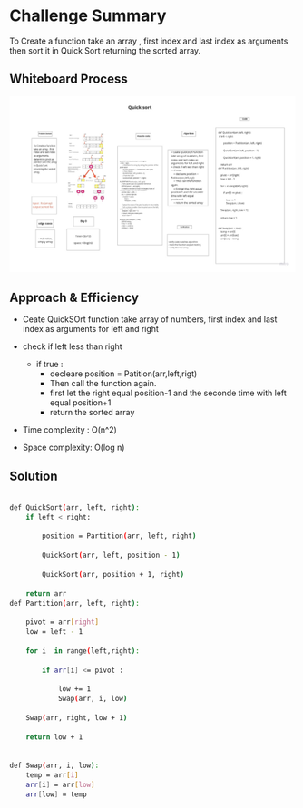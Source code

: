 # Challenge Summary

To Create a function take an array , first index and last index as arguments then sort it in Quick Sort returning the sorted array.

## Whiteboard Process

![whiteboard-quick-sort](assests/whiteboard-quick-sort.jpg)

## Approach & Efficiency

+ Ceate QuickSOrt function take array of numbers, first index and last index as arguments for left and right
+ check if left less than right
  + if true :
    + decleare position = Patition(arr,left,rigt)
    + Then call the function again.
    + first let the right equal position-1 and the seconde time with left equal position+1
    + return the sorted array

+ Time complexity : O(n^2)
+ Space complexity: O(log n)

## Solution

```bash

def QuickSort(arr, left, right):
    if left < right:

        position = Partition(arr, left, right)

        QuickSort(arr, left, position - 1)

        QuickSort(arr, position + 1, right)

    return arr
def Partition(arr, left, right):

    pivot = arr[right]
    low = left - 1

    for i  in range(left,right):

        if arr[i] <= pivot :

            low += 1
            Swap(arr, i, low)

    Swap(arr, right, low + 1)

    return low + 1


def Swap(arr, i, low):
    temp = arr[i]
    arr[i] = arr[low]
    arr[low] = temp
```
